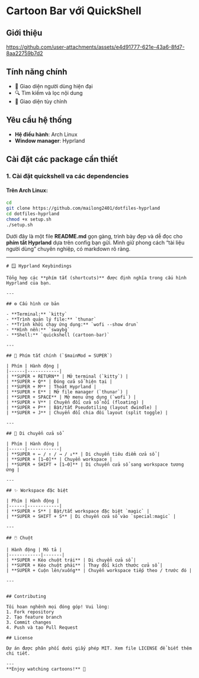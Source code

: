 # Cartoon Bar với QuickShell


## Giới thiệu

https://github.com/user-attachments/assets/e4d91777-621e-43a6-8fd7-8aa22759b7d2


## Tính năng chính

- 📱 Giao diện người dùng hiện đại
- 🔍 Tìm kiếm và lọc nội dung
- 🎨 Giao diện tùy chỉnh

## Yêu cầu hệ thống

- **Hệ điều hành**: Arch Linux
- **Window manager**: Hyprland


## Cài đặt các package cần thiết

### 1. Cài đặt quickshell va các dependencies

#### Trên Arch Linux:
```bash
cd
git clone https://github.com/mailong2401/dotfiles-hyprland
cd dotfiles-hyprland
chmod +x setup.sh
./setup.sh
```
Dưới đây là một file **README.md** gọn gàng, trình bày đẹp và dễ đọc cho **phím tắt Hyprland** dựa trên config bạn gửi.
Mình giữ phong cách “tài liệu người dùng” chuyên nghiệp, có markdown rõ ràng.

---

```{"variant":"standard","title":"README - Hyprland Keybindings","id":"42831"}
# 🪟 Hyprland Keybindings

Tổng hợp các **phím tắt (shortcuts)** được định nghĩa trong cấu hình Hyprland của bạn.

---

## ⚙️ Cấu hình cơ bản

- **Terminal:** `kitty`  
- **Trình quản lý file:** `thunar`  
- **Trình khởi chạy ứng dụng:** `wofi --show drun`  
- **Hình nền:** `swaybg`  
- **Shell:** `quickshell (cartoon-bar)`

---

## 🎹 Phím tắt chính (`$mainMod = SUPER`)

| Phím | Hành động |
|------|------------|
| **SUPER + RETURN** | Mở terminal (`kitty`) |
| **SUPER + Q** | Đóng cửa sổ hiện tại |
| **SUPER + M** | Thoát Hyprland |
| **SUPER + E** | Mở file manager (`thunar`) |
| **SUPER + SPACE** | Mở menu ứng dụng (`wofi`) |
| **SUPER + V** | Chuyển đổi cửa sổ nổi (floating) |
| **SUPER + P** | Bật/tắt Pseudotiling (layout dwindle) |
| **SUPER + J** | Chuyển đổi chia đôi layout (split toggle) |

---

## 🧭 Di chuyển cửa sổ

| Phím | Hành động |
|------|------------|
| **SUPER + ← / ↑ / → / ↓** | Di chuyển tiêu điểm cửa sổ |
| **SUPER + [1–0]** | Chuyển workspace |
| **SUPER + SHIFT + [1–0]** | Di chuyển cửa sổ sang workspace tương ứng |

---

## ✨ Workspace đặc biệt

| Phím | Hành động |
|------|------------|
| **SUPER + S** | Bật/tắt workspace đặc biệt `magic` |
| **SUPER + SHIFT + S** | Di chuyển cửa sổ vào `special:magic` |

---

## 🖱️ Chuột

| Hành động | Mô tả |
|------------|-------|
| **SUPER + Kéo chuột trái** | Di chuyển cửa sổ |
| **SUPER + Kéo chuột phải** | Thay đổi kích thước cửa sổ |
| **SUPER + Cuộn lên/xuống** | Chuyển workspace tiếp theo / trước đó |

---


## Contributing

Tôi hoan nghênh mọi đóng góp! Vui lòng:
1. Fork repository
2. Tạo feature branch
3. Commit changes
4. Push và tạo Pull Request

## License

Dự án được phân phối dưới giấy phép MIT. Xem file LICENSE để biết thêm chi tiết.

---
**Enjoy watching cartoons!** 🎉
